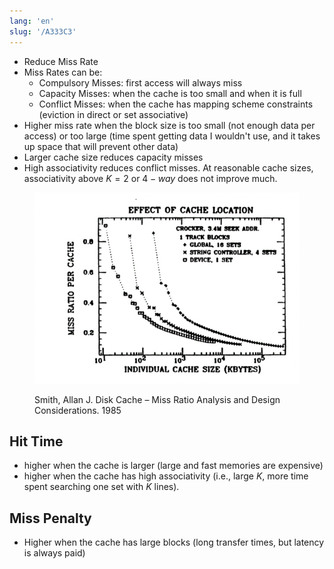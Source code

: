 ```yaml
---
lang: 'en'
slug: '/A333C3'
---
```


- Reduce Miss Rate
- Miss Rates can be:
  - Compulsory Misses: first access will always miss
  - Capacity Misses: when the cache is too small and when it is full
  - Conflict Misses: when the cache has mapping scheme constraints (eviction in direct or set associative)
- Higher miss rate when the block size is too small (not enough data per access) or too large (time spent getting data I wouldn't use, and it takes up space that will prevent other data)
- Larger cache size reduces capacity misses
- High associativity reduces conflict misses. At reasonable cache sizes, associativity above $K=2$ or $4-way$ does not improve much.


<figure>

![Smith, Allan J.  Disk Cache – Miss Ratio Analysis and Design Considerations. 1985](../assets/F22233.png)


<figcaption>Smith, Allan J.  Disk Cache – Miss Ratio Analysis and Design Considerations. 1985</figcaption>
</figure>

## Hit Time

- higher when the cache is larger (large and fast memories are expensive)
- higher when the cache has high associativity (i.e., large $K$, more time spent searching one set with $K$ lines).

## Miss Penalty

- Higher when the cache has large blocks (long transfer times, but latency is always paid)

<head>
  <html lang="en-US"/>
</head>
